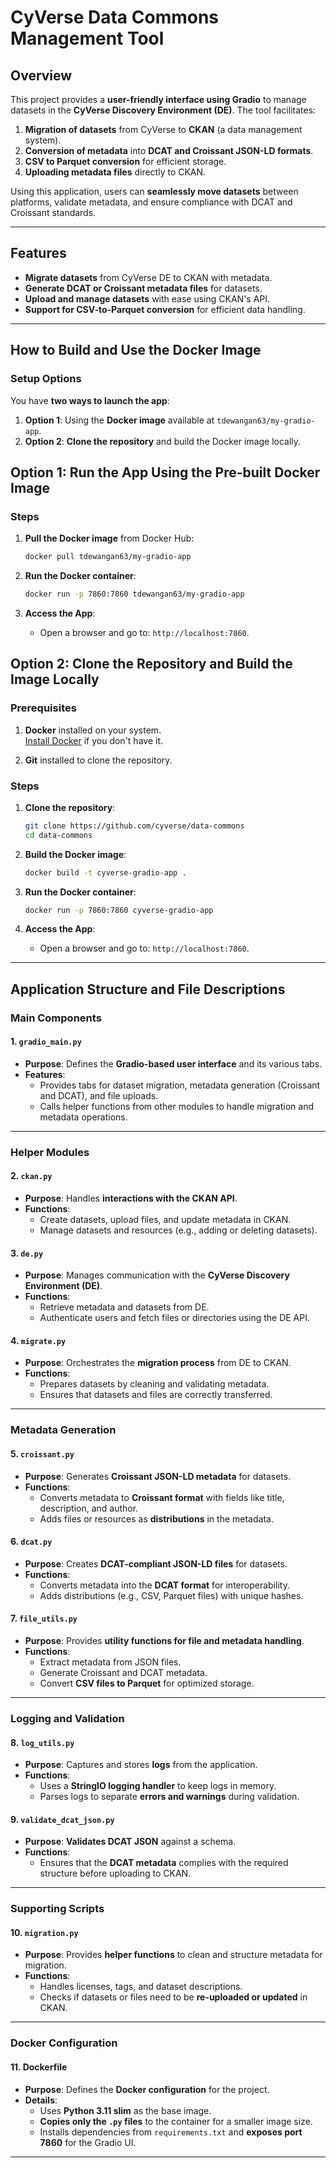# **CyVerse Data Commons Management Tool**

## **Overview**

This project provides a **user-friendly interface using Gradio** to manage datasets in the **CyVerse Discovery Environment (DE)**. The tool facilitates:
1. **Migration of datasets** from CyVerse to **CKAN** (a data management system).
2. **Conversion of metadata** into **DCAT and Croissant JSON-LD formats**.
3. **CSV to Parquet conversion** for efficient storage.
4. **Uploading metadata files** directly to CKAN.

Using this application, users can **seamlessly move datasets** between platforms, validate metadata, and ensure compliance with DCAT and Croissant standards.

---

## **Features**
- **Migrate datasets** from CyVerse DE to CKAN with metadata.
- **Generate DCAT or Croissant metadata files** for datasets.
- **Upload and manage datasets** with ease using CKAN's API.
- **Support for CSV-to-Parquet conversion** for efficient data handling.

---

## **How to Build and Use the Docker Image**

### **Setup Options**

You have **two ways to launch the app**:

1. **Option 1**: Using the **Docker image** available at `tdewangan63/my-gradio-app`.  
2. **Option 2**: **Clone the repository** and build the Docker image locally.



## **Option 1: Run the App Using the Pre-built Docker Image**

### **Steps**

1. **Pull the Docker image** from Docker Hub:
   ```bash
   docker pull tdewangan63/my-gradio-app
   ```

2. **Run the Docker container**:
   ```bash
   docker run -p 7860:7860 tdewangan63/my-gradio-app
   ```

3. **Access the App**:
   - Open a browser and go to: `http://localhost:7860`.



## **Option 2: Clone the Repository and Build the Image Locally**

### **Prerequisites**

1. **Docker** installed on your system.  
   [Install Docker](https://docs.docker.com/get-docker/) if you don't have it.

2. **Git** installed to clone the repository.

### **Steps**

1. **Clone the repository**:
   ```bash
   git clone https://github.com/cyverse/data-commons
   cd data-commons
   ```

2. **Build the Docker image**:
   ```bash
   docker build -t cyverse-gradio-app .
   ```

3. **Run the Docker container**:
   ```bash
   docker run -p 7860:7860 cyverse-gradio-app
   ```

4. **Access the App**:
   - Open a browser and go to: `http://localhost:7860`.


---

## **Application Structure and File Descriptions**

### **Main Components**

#### **1. `gradio_main.py`**
- **Purpose**: Defines the **Gradio-based user interface** and its various tabs.
- **Features**:
  - Provides tabs for dataset migration, metadata generation (Croissant and DCAT), and file uploads.
  - Calls helper functions from other modules to handle migration and metadata operations.

---

### **Helper Modules**

#### **2. `ckan.py`**
- **Purpose**: Handles **interactions with the CKAN API**.
- **Functions**:
  - Create datasets, upload files, and update metadata in CKAN.
  - Manage datasets and resources (e.g., adding or deleting datasets).

#### **3. `de.py`**
- **Purpose**: Manages communication with the **CyVerse Discovery Environment (DE)**.
- **Functions**:
  - Retrieve metadata and datasets from DE.
  - Authenticate users and fetch files or directories using the DE API.

#### **4. `migrate.py`**
- **Purpose**: Orchestrates the **migration process** from DE to CKAN.
- **Functions**:
  - Prepares datasets by cleaning and validating metadata.
  - Ensures that datasets and files are correctly transferred.

---

### **Metadata Generation**

#### **5. `croissant.py`**
- **Purpose**: Generates **Croissant JSON-LD metadata** for datasets.
- **Functions**:
  - Converts metadata to **Croissant format** with fields like title, description, and author.
  - Adds files or resources as **distributions** in the metadata.

#### **6. `dcat.py`**
- **Purpose**: Creates **DCAT-compliant JSON-LD files** for datasets.
- **Functions**:
  - Converts metadata into the **DCAT format** for interoperability.
  - Adds distributions (e.g., CSV, Parquet files) with unique hashes.

#### **7. `file_utils.py`**
- **Purpose**: Provides **utility functions for file and metadata handling**.
- **Functions**:
  - Extract metadata from JSON files.
  - Generate Croissant and DCAT metadata.
  - Convert **CSV files to Parquet** for optimized storage.

---

### **Logging and Validation**

#### **8. `log_utils.py`**
- **Purpose**: Captures and stores **logs** from the application.
- **Functions**:
  - Uses a **StringIO logging handler** to keep logs in memory.
  - Parses logs to separate **errors and warnings** during validation.

#### **9. `validate_dcat_json.py`**
- **Purpose**: **Validates DCAT JSON** against a schema.
- **Functions**:
  - Ensures that the **DCAT metadata** complies with the required structure before uploading to CKAN.

---

### **Supporting Scripts**

#### **10. `migration.py`**
- **Purpose**: Provides **helper functions** to clean and structure metadata for migration.
- **Functions**:
  - Handles licenses, tags, and dataset descriptions.
  - Checks if datasets or files need to be **re-uploaded or updated** in CKAN.

---

### **Docker Configuration**

#### **11. Dockerfile**
- **Purpose**: Defines the **Docker configuration** for the project.
- **Details**:
  - Uses **Python 3.11 slim** as the base image.
  - **Copies only the `.py` files** to the container for a smaller image size.
  - Installs dependencies from `requirements.txt` and **exposes port 7860** for the Gradio UI.

---